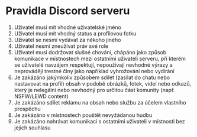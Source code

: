 # Pravidla Discord serveru

1. Uživatel musí mít vhodné uživatelské jméno
2. Uživatel musí mít vhodný status a profilovou fotku
3. Uživatel se nesmí vydávat za někoho jiného
4. Uživatel nesmí zneužívat práv své role
5. Uživatel musí dodržovat slušné chování, chápáno jako způsob komunikace v místnostech mezi ostatními uživateli serveru, při kterém se uživatelé navzájem respektují, nepoužívají nevhodné výrazy a neprovádějí trestné činy jako například vyhrožování nebo vydírání
6. Je zakázáno jakýmkoliv způsobem sdílet (zasílat do chatu nebo nastavovat na profil) obsah v podobě obrázků, fotek, videí nebo odkazů, který je nelegální nebo nevhodný pro určitou část komunity (např. NSFW/LEWD content)
7. Je zakázáno sdílet reklamu na obsah nebo službu za účelem vlastního prospěchu
8. Je zakázáno v místnostech pouštět nevyžádanou hudbu
9. Je zakázáno nahrávat komunikaci s ostatními uživateli v místnosti bez jejich souhlasu
